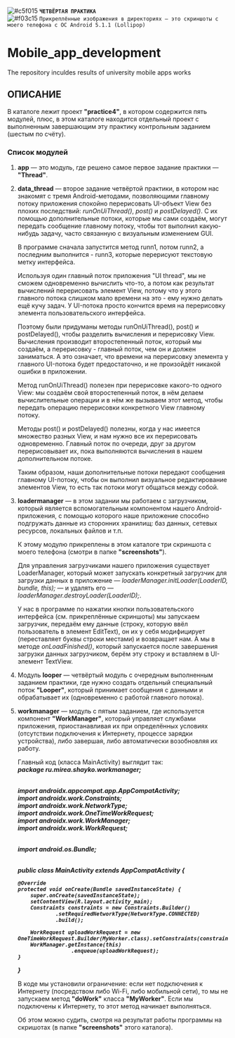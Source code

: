 ![#c5f015](https://via.placeholder.com/15/ffd700/000000?text=+) <b>`ЧЕТВЁРТАЯ ПРАКТИКА`</b>  
![#f03c15](https://via.placeholder.com/15/f03c15/000000?text="+") `Прикреплённые изображения в директориях — это скриншоты с моего телефона с ОС Android 5.1.1 (Lollipop)`
# Mobile_app_development
The repository inculdes results of university mobile apps works

## ОПИСАНИЕ
<p>В каталоге лежит проект <b>"practice4"</b>, в котором содержится пять модулей, плюс, в этом каталоге находится отдельный проект с выполненным завершающим эту практику контрольным заданием (шестым по счёту).</p>
  <h3>Список модулей</h3>
  <p><ol>
  <li><p><b>app</b> — это модуль, где решено самое первое задание практики — <b>"Thread"</b>.</p></li>
  <li><p><b>data_thread</b> — второе задание четвёртой практики, в котором нас знакомят с тремя Android-методами, позволяющими главному потоку приложения спокойно перерисовать UI-объект View без плохих последствий: <i>runOnUiThread()</i>, <i>post()</i> и <i>postDelayed()</i>. С их помощью дополнительные потоки, которые мы сами создаём, могут передать сообщение главному потоку, чтобы тот выполнил какую-нибудь задачу, часто связанную с визуальным изменением GUI.</p>
    <p>В программе сначала запустится метод runn1, потом runn2, а последним выполнится - runn3, которые перерисуют текстовую метку интерфейса.</p>
    <p>Используя один главный поток приложения "UI thread", мы не сможем одновременно вычислить что-то, а потом как результат вычислений перерисовать элемент View, потому что у этого главного потока слишком мало времени на это - ему нужно делать ещё кучу задач. У UI-потока просто кончится время на перерисовку элемента пользовательского интерфейса. <p>Поэтому были придуманы методы runOnUiThread(), post() и postDelayed(), чтобы разделить вычисления и перерисовку View. Вычисления производит второстепенный поток, который мы создаём, а перерисовку - главный поток, чем он и должен заниматься. А это означает, что времени на перерисовку элемента у главного UI-потока будет предостаточно, и не произойдёт никакой ошибки в приложении.</p>
    <p>Метод runOnUiThread() полезен при перерисовке какого-то одного View: мы создаём свой второстепенный поток, в нём делаем вычислительные операции и в нём же вызываем этот метод, чтобы передать операцию перерисовки конкретного View главному потоку.
<p>Методы post() и postDelayed() полезны, когда у нас имеется множество разных View, и нам нужно все их перерисовать одновременно. Главный поток по очереди, друг за другом перерисовывает их, пока выполняются вычисления в нашем дополнительном потоке.</p>
    <p>Таким образом, наши дополнительные потоки передают сообщения главному UI-потоку, чтобы он выполнил визуальное редактирование элементов View, то есть так потоки могут общаться между собой.</p>
  </li>
  <li><p><b>loadermanager</b> — в этом задании мы работаем с загрузчиком, который является вспомогательным компонентом нашего Android-приложения, с помощью которого наше приложение способно подгружать данные из сторонних хранилищ: баз данных, сетевых ресурсов, локальных файлов и т.п.</p>
    <p>К этому модулю прикреплены в этом каталоге три скриншота с моего телефона (смотри в папке <b>"screenshots"</b>).</p>
    <p>Для управления загрузчиками нашего приложения существует LoaderManager, который может запускать конкретный загрузчик для загрузки данных в приложение — <i>loaderManager.initLoader(LoaderID, bundle, this);</i> — и удалять его — <i>loaderManager.destroyLoader(LoaderID);</i>.</p>
    <p>У нас в программе по нажатии кнопки пользовательского интерфейса (см. прикреплённые скриншоты) мы запускаем загрузчик, передаём ему данные (строку, которую ввёл пользователь в элемент EditText), он их у себя модифицирует (переставляет буквы строки местами) и возвращает нам. А мы в методе <i>onLoadFinished()</i>, который запускается после завершения загрузки данных загрузчиком, берём эту строку и вставляем в UI-элемент TextView.</p>
  </li>
  <li><p>Модуль <b>looper</b> — четвёртый модуль с очередным выполненным заданием практики, где нужно создать отдельный специальный поток <b>"Looper"</b>, который принимает сообщения с данными и обрабатывает их (одновременно с работой главного потока).</p></li>
  <li><p><b>workmanager</b> — модуль с пятым заданием, где используется компонент <b>"WorkManager"</b>, который управляет службами приложения, приостанавливая их при определённых условиях (отсутствии подключения к Интернету, процессе зарядки устройства), либо завершая, либо автоматически возобновляя их работу.</p>
    <p>Главный код (класса MainActivity) выглядит так:<br>
      <i><b>package ru.mirea.shayko.workmanager;<br><br>

import androidx.appcompat.app.AppCompatActivity;<br>
import androidx.work.Constraints;<br>
import androidx.work.NetworkType;<br>
import androidx.work.OneTimeWorkRequest;<br>
import androidx.work.WorkManager;<br>
import androidx.work.WorkRequest;<br><br>

import android.os.Bundle;<br><br>

public class MainActivity extends AppCompatActivity {

    @Override
    protected void onCreate(Bundle savedInstanceState) {
        super.onCreate(savedInstanceState);
        setContentView(R.layout.activity_main);
        Constraints constraints = new Constraints.Builder()
                .setRequiredNetworkType(NetworkType.CONNECTED)
                .build();

        WorkRequest uploadWorkRequest = new OneTimeWorkRequest.Builder(MyWorker.class).setConstraints(constraints).build();
        WorkManager.getInstance(this)
                     .enqueue(uploadWorkRequest);
    }
}
        </b></i></p>
        <p>В коде мы установили ограничение: если нет подключения к Интернету (посредством либо Wi-Fi, либо мобильной сети), то мы не запускаем метод <b>"doWork"</b> класса <b>"MyWorker"</b>. Если мы подключены к Интернету, то этот метод начинает выполняться.</p><p>Об этом можно судить, смотря на результат работы программы на скришотах (в папке <b>"screenshots"</b> этого каталога).</p></li>
  </ol></p>
